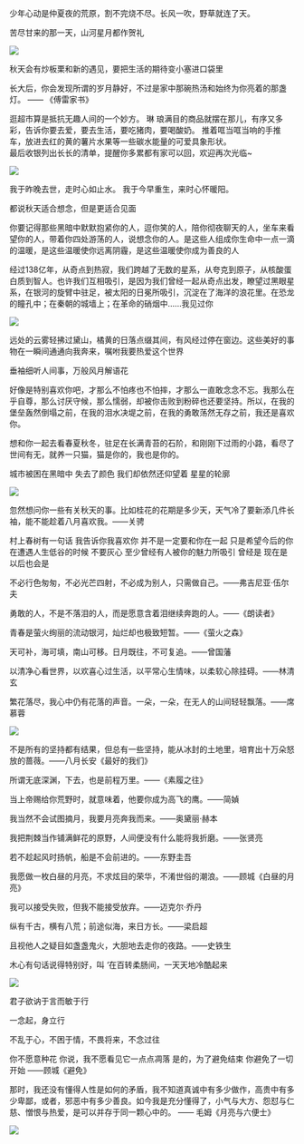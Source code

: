 少年心动是仲夏夜的荒原，割不完烧不尽。长风一吹，野草就连了天。

苦尽甘来的那一天，山河星月都作贺礼

![](https://upload-images.jianshu.io/upload_images/6943526-1380e5c5ab444d62.jpg?imageMogr2/auto-orient/strip%7CimageView2/2/w/1240)

秋天会有炒板栗和新的遇见，要把生活的期待变小塞进口袋里 

长大后，你会发现所谓的岁月静好，不过是家中那碗热汤和始终为你亮着的那盏灯。  —— 《傅雷家书》

逛超市算是抵抗无趣人间的一个妙方。  琳
琅满目的商品就摆在那儿，有序又多彩，告诉你要去爱，要去生活，要吃猪肉，要喝酸奶。
推着哐当哐当响的手推车，放进去红的黄的薯片水果等一些碳水能量的可爱具象形状。  
最后收银列出长长的清单，提醒你多累都有家可以回，欢迎再次光临~

![](https://upload-images.jianshu.io/upload_images/6943526-565806d56a292e0f.jpg?imageMogr2/auto-orient/strip%7CimageView2/2/w/1240)

我于昨晚去世，走时心如止水。
我于今早重生，来时心怀暖阳。

都说秋天适合想念，但是更适合见面

你要记得那些黑暗中默默抱紧你的人，逗你笑的人，陪你彻夜聊天的人，坐车来看望你的人，带着你四处游荡的人，说想念你的人。是这些人组成你生命中一点一滴的温暖，是这些温暖使你远离阴霾，是这些温暖使你成为善良的人

经过138亿年，从奇点到热寂，我们跨越了无数的星系，从夸克到原子，从核酸蛋白质到智人。也许我们互相吸引，是因为我们曾经一起从奇点出发，瞭望过黑眼星系，在银河的旋臂中驻足，被太阳的日冕所吸引，沉淀在了海洋的浪花里。在恐龙的瞳孔中；在秦朝的城墙上；在革命的硝烟中......我见过你

![](https://upload-images.jianshu.io/upload_images/6943526-fb8cba8d55e64ed6.jpg?imageMogr2/auto-orient/strip%7CimageView2/2/w/1240)


远处的云雾轻拂过黛山，橘黄的日落点缀其间，有风经过停在窗边。这些美好的事物在一瞬间通通向我奔来，嘱咐我要热爱这个世界

垂袖细听人间事，万般风月解语花

好像是特别喜欢你吧，才那么不怕疼也不怕摔，才那么一直敢念念不忘。我那么在乎自尊，那么讨厌守候，那么懦弱，却被你击败到粉碎也还要坚持。所以，在我的堡垒轰然倒塌之前，在我的泪水决堤之前，在我的勇敢荡然无存之前，我还是喜欢你。

想和你一起去看春夏秋冬，驻足在长满青苔的石阶，和刚刚下过雨的小路，看尽了世间有无，就养一只猫，猫是你的，我也是你的。

城市被困在黑暗中 失去了颜色  我们却依然还仰望着 星星的轮廓

![](https://upload-images.jianshu.io/upload_images/6943526-6262eea591ec6d14.gif?imageMogr2/auto-orient/strip)

忽然想问你一些有关秋天的事。比如桂花的花期是多少天，天气冷了要新添几件长袖，能不能趁着八月喜欢我。——关骋

村上春树有一句话 我告诉你我喜欢你 并不是一定要和你在一起 只是希望今后的你 在遭遇人生低谷的时候 不要灰心 至少曾经有人被你的魅力所吸引 曾经是 现在是 以后也会是

不必行色匆匆，不必光芒四射，不必成为别人，只需做自己。——弗吉尼亚·伍尔夫

勇敢的人，不是不落泪的人，而是愿意含着泪继续奔跑的人。——《朗读者》

青春是萤火绚丽的流动银河，灿烂却也极致短暂。——《萤火之森》

天可补，海可填，南山可移。日月既往，不可复追。——曾国藩

以清净心看世界，以欢喜心过生活，以平常心生情味，以柔软心除挂碍。——林清玄

繁花落尽，我心中仍有花落的声音。一朵，一朵，在无人的山间轻轻飘落。——席慕蓉

![](https://upload-images.jianshu.io/upload_images/6943526-9ceea23b3646068b.jpg?imageMogr2/auto-orient/strip%7CimageView2/2/w/1240)


不是所有的坚持都有结果，但总有一些坚持，能从冰封的土地里，培育出十万朵怒放的蔷薇。——八月长安《最好的我们》

所谓无底深渊，下去，也是前程万里。——《素履之往》

当上帝赐给你荒野时，就意味着，他要你成为高飞的鹰。——简媜

我当然不会试图摘月，我要月亮奔我而来。——奥黛丽·赫本

我把荆棘当作铺满鲜花的原野，人间便没有什么能将我折磨。——张贤亮

若不趁起风时扬帆，船是不会前进的。——东野圭吾

我愿做一枚白昼的月亮，不求炫目的荣华，不淆世俗的潮浪。——顾城《白昼的月亮》

我可以接受失败，但我不能接受放弃。——迈克尔·乔丹

纵有千古，横有八荒；前途似海，来日方长。——梁启超

且视他人之疑目如盏盏鬼火，大胆地去走你的夜路。——史铁生

木心有句话说得特别好，叫 ‘在百转柔肠间，一天天地冷酷起来

![](https://upload-images.jianshu.io/upload_images/6943526-6262eea591ec6d14.gif?imageMogr2/auto-orient/strip)


君子欲讷于言而敏于行

一念起，身立行

不乱于心，不困于情，不畏将来，不念过往

你不愿意种花
你说，我不愿看见它一点点凋落
是的，为了避免结束
你避免了一切开始
——顾城《避免》

那时，我还没有懂得人性是如何的矛盾，我不知道真诚中有多少做作，高贵中有多少卑鄙，或者，邪恶中有多少善良。如今我是充分懂得了，小气与大方、怨怼与仁慈、憎恨与热爱，是可以并存于同一颗心中的。
—— 毛姆《月亮与六便士》

![](https://upload-images.jianshu.io/upload_images/6943526-34af0945b840a042.gif?imageMogr2/auto-orient/strip)
